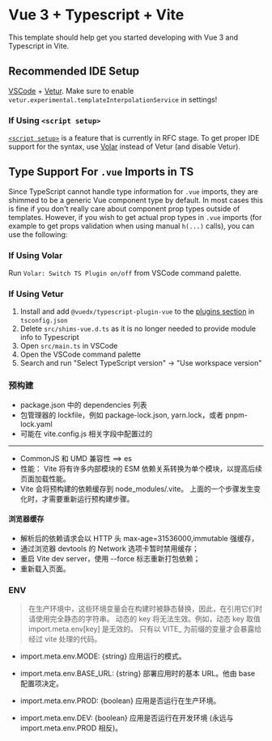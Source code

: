 # Vue 3 + Typescript + Vite

This template should help get you started developing with Vue 3 and Typescript in Vite.

## Recommended IDE Setup

[VSCode](https://code.visualstudio.com/) + [Vetur](https://marketplace.visualstudio.com/items?itemName=octref.vetur). Make sure to enable `vetur.experimental.templateInterpolationService` in settings!

### If Using `<script setup>`

[`<script setup>`](https://github.com/vuejs/rfcs/pull/227) is a feature that is currently in RFC stage. To get proper IDE support for the syntax, use [Volar](https://marketplace.visualstudio.com/items?itemName=johnsoncodehk.volar) instead of Vetur (and disable Vetur).

## Type Support For `.vue` Imports in TS

Since TypeScript cannot handle type information for `.vue` imports, they are shimmed to be a generic Vue component type by default. In most cases this is fine if you don't really care about component prop types outside of templates. However, if you wish to get actual prop types in `.vue` imports (for example to get props validation when using manual `h(...)` calls), you can use the following:

### If Using Volar

Run `Volar: Switch TS Plugin on/off` from VSCode command palette.

### If Using Vetur

1. Install and add `@vuedx/typescript-plugin-vue` to the [plugins section](https://www.typescriptlang.org/tsconfig#plugins) in `tsconfig.json`
2. Delete `src/shims-vue.d.ts` as it is no longer needed to provide module info to Typescript
3. Open `src/main.ts` in VSCode
4. Open the VSCode command palette
5. Search and run "Select TypeScript version" -> "Use workspace version"

### 预构建

- package.json 中的 dependencies 列表
- 包管理器的 lockfile，例如 package-lock.json, yarn.lock，或者 pnpm-lock.yaml
- 可能在 vite.config.js 相关字段中配置过的

---

- CommonJS 和 UMD 兼容性 ==> es
- 性能： Vite 将有许多内部模块的 ESM 依赖关系转换为单个模块，以提高后续页面加载性能。
- Vite 会将预构建的依赖缓存到 node_modules/.vite。 上面的一个步骤发生变化时，才需要重新运行预构建步骤。



#### 浏览器缓存

- 解析后的依赖请求会以 HTTP 头 max-age=31536000,immutable 强缓存，
- 通过浏览器 devtools 的 Network 选项卡暂时禁用缓存；
- 重启 Vite dev server，使用 --force 标志重新打包依赖；
- 重新载入页面。

### ENV

> 在生产环境中，这些环境变量会在构建时被静态替换，因此，在引用它们时请使用完全静态的字符串。
> 动态的 key 将无法生效。例如，动态 key 取值 import.meta.env[key] 是无效的。
> 只有以 VITE\_ 为前缀的变量才会暴露给经过 vite 处理的代码。

- import.meta.env.MODE: {string} 应用运行的模式。

- import.meta.env.BASE_URL: {string} 部署应用时的基本 URL。他由 base 配置项决定。

- import.meta.env.PROD: {boolean} 应用是否运行在生产环境。

- import.meta.env.DEV: {boolean} 应用是否运行在开发环境 (永远与 import.meta.env.PROD 相反)。
